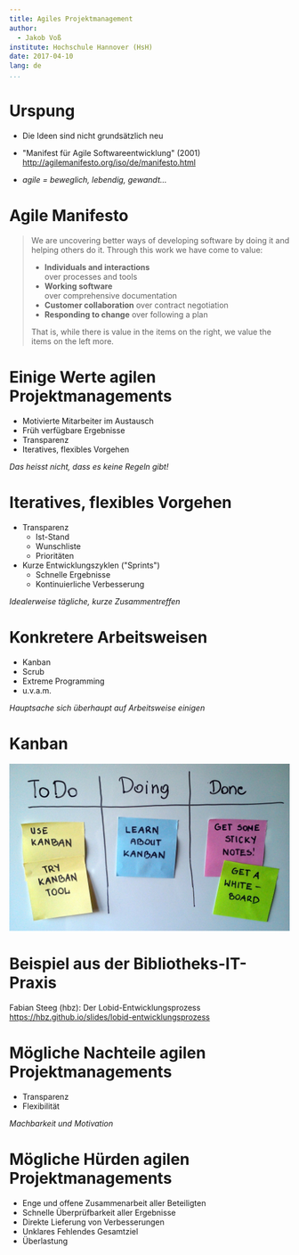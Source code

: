 ```yaml
---
title: Agiles Projektmanagement
author:
  - Jakob Voß
institute: Hochschule Hannover (HsH)
date: 2017-04-10
lang: de
...
```


# Urspung

* Die Ideen sind nicht grundsätzlich neu

* "Manifest für Agile Softwareentwicklung" (2001)\
  <http://agilemanifesto.org/iso/de/manifesto.html>

* *agile = beweglich, lebendig, gewandt...*

# Agile Manifesto

> We are uncovering better ways of developing software by doing it and helping
> others do it. Through this work we have come to value:
> 
> * **Individuals and interactions**\
>   over processes and tools
> * **Working software**\
>   over comprehensive documentation
> * **Customer collaboration** over contract negotiation
> * **Responding to change** over following a plan
>
> That is, while there is value in the items on the right,
> we value the items on the left more.

# Einige Werte agilen Projektmanagements

* Motivierte Mitarbeiter im Austausch
* Früh verfügbare Ergebnisse 
* Transparenz
* Iteratives, flexibles Vorgehen

*Das heisst nicht, dass es keine Regeln gibt!*

# Iteratives, flexibles Vorgehen

* Transparenz
    * Ist-Stand
    * Wunschliste
    * Prioritäten
* Kurze Entwicklungszyklen ("Sprints")
    * Schnelle Ergebnisse
    * Kontinuierliche Verbesserung

*Idealerweise tägliche, kurze Zusammentreffen*

# Konkretere Arbeitsweisen

* Kanban
* Scrub
* Extreme Programming
* u.v.a.m.

*Hauptsache sich überhaupt auf Arbeitsweise einigen*

# Kanban

![[CC-BY-SA Jeff.lasovski](https://commons.wikimedia.org/w/index.php?curid=19121595)](simple-kanban-board.jpg)

# Beispiel aus der Bibliotheks-IT-Praxis

Fabian Steeg (hbz): Der Lobid-Entwicklungsprozess\
<https://hbz.github.io/slides/lobid-entwicklungsprozess>

# Mögliche Nachteile agilen Projektmanagements

* Transparenz
* Flexibilität

*Machbarkeit und Motivation*


# Mögliche Hürden agilen Projektmanagements

* Enge und offene Zusammenarbeit aller Beteiligten
* Schnelle Überprüfbarkeit aller Ergebnisse
* Direkte Lieferung von Verbesserungen
* Unklares Fehlendes Gesamtziel
* Überlastung


